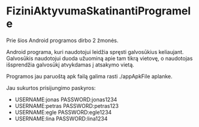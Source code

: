 # FiziniAktyvumaSkatinantiProgramele

Prie šios Android programos dirbo 2 žmonės.

Android programa, kuri naudotojui leidžia spręsti galvosūkius keliaujant. Galvosūkis naudotojui duoda užuominą apie tam tikrą vietovę, o naudotojas išsprendžia galvosūkį atvykdamas į atsakymo vietą.

Programos jau paruoštą apk failą galima rasti ./appApkFile aplanke.

Jau sukurtos prisijungimo paskyros:

- USERNAME:jonas PASSWORD:jonas1234
- USERNAME:petras PASSWORD:petras123
- USERNAME:egle PASSWORD:egle1234
- USERNAME:lina PASSWORD:lina1234
